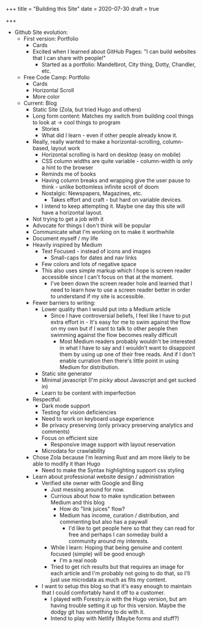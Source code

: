 +++
title = "Building this Site"
date = 2020-07-30
draft = true

+++
* Github Site evolution:
	* First version: Portfolio
		* Cards
		* Excited when I learned about GitHub Pages: "I can build websites that I can share with people!"
			* Started as a portfolio: Mandelbrot, City thing, Dotty, Chandler, etc.
	* Free Code Camp: Portfolio
		* Cards
		* Horizontal Scroll
		* More color
	* Current: Blog
		* Static Site (Zola, but tried Hugo and others)
		* Long form content: Matches my switch from building cool things to look at -> cool things to program
			* Stories
			* What did I learn - even if other people already know it.
		* Really, really wanted to make a horizontal-scrolling, column-based, layout work
			* Horizontal scrolling is hard on desktop (easy on mobile)
			* CSS column widths are quite variable - column-width is only a hint to the browser
			* Reminds me of books
			* Having column breaks and wrapping give the user pause to think - unlike bottomless infinite scroll of doom
			* Nostalgic: Newspapers, Magazines, etc.
				* Takes effort and craft - but hard on variable devices.
			* I intend to keep attempting it.  Maybe one day this site will have a horizontal layout.
		* Not trying to get a job with it
		* Advocate for things I don't think will be popular
		* Communicate what I'm working on to make it worthwhile
		* Document myself / my life
		* Heavily inspired by Medium
			* Text Focused - instead of icons and images
				* Small-caps for dates and nav links
			* Few colors and lots of negative space
			* This also uses simple markup which I hope is screen reader accessible since I can't focus on that at the moment.
				* I've been down the screen reader hole and learned that I need to learn how to use a screen reader better in order to understand if my site is accessible.
		* Fewer barriers to writing:
			* Lower quality than I would put into a Medium article
				* Since I have controversial beliefs, I feel like I have to put extra effort in - It's easy for me to swim against the flow on my own but if I want to talk to other people then swimming against the flow becomes really difficult
					* Most Medium readers probably wouldn't be interested in what I have to say and I wouldn't want to disappoint them by using up one of their free reads.  And if I don't enable curration then there's little point in using Medium for distribution.
			* Static site generator
			* Minimal javascript (I'm picky about Javascript and get sucked in)
			* Learn to be content with imperfection
		* Respectful: 
			* Dark mode support
			* Testing for vision deficiencies
			* Need to work on keyboard usage experience
			* Be privacy preserving (only privacy preserving analytics and comments)
			* Focus on efficient size
				* Responsive image support with layout reservation
			* Microdata for crawlability
		* Chose Zola because I'm learning Rust and am more likely to be able to modify it than Hugo
			* Need to make the Syntax highlighting support css styling
		* Learn about professional website design / administration
			* Verified site owner with Google and Bing
				* Just messing around for now.
				* Currious about how to make syndication between Medium and this blog
					* How do "link juices" flow?
					* Medium has income, curation / distribution,  and commenting but also has a paywall
						* I'd like to get people here so that they can read for free and perhaps I can someday build a community around my interests.
				* While I learn: Hoping that being genuine and content focused (simple) will be good enough
					* I'm a real noob
				* Tried to get rich results but that requires an image for each article and I'm probably not going to do that, so I'll just use microdata as much as fits my content.
			* I want to setup this blog so that it's easy enough to maintain that I could comfortably hand it off to a customer.
				* I played with Forestry.io with the Hugo version, but am having trouble setting it up for this version.  Maybe the dodgy git has something to do with it.
				* Intend to play with Netlify (Maybe forms and stuff?)
